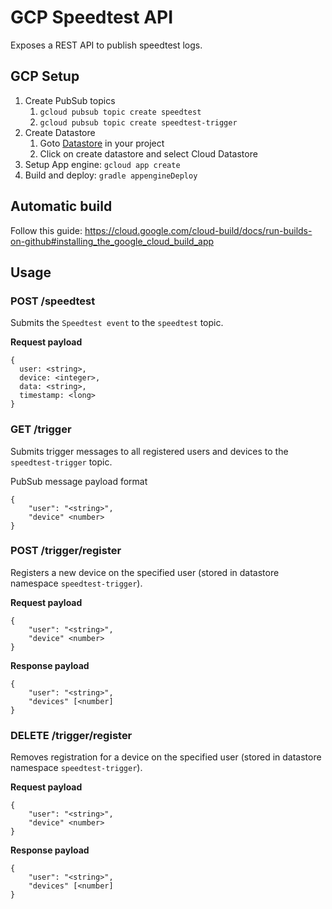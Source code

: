 # GCP Speedtest API
Exposes a REST API to publish speedtest logs.

## GCP Setup
1. Create PubSub topics
    1. `gcloud pubsub topic create speedtest`
    1. `gcloud pubsub topic create speedtest-trigger`
1. Create Datastore
    1. Goto [Datastore](https://console.cloud.google.com/datastore) in your project
    1. Click on create datastore and select Cloud Datastore 
1. Setup App engine: `gcloud app create`
1. Build and deploy: `gradle appengineDeploy`

## Automatic build
Follow this guide: https://cloud.google.com/cloud-build/docs/run-builds-on-github#installing_the_google_cloud_build_app

## Usage

### POST /speedtest
Submits the `Speedtest event` to the `speedtest` topic.

**Request payload** 
```
{
  user: <string>,
  device: <integer>,
  data: <string>,
  timestamp: <long>
}
```

### GET /trigger
Submits trigger messages to all registered users and devices to the `speedtest-trigger` topic.

PubSub message payload format
```
{
    "user": "<string>",
    "device" <number>
}
```

### POST /trigger/register
Registers a new device on the specified user (stored in datastore namespace `speedtest-trigger`).

**Request payload**
```
{
    "user": "<string>",
    "device" <number>
}
```

**Response payload**
```
{
    "user": "<string>",
    "devices" [<number]
}
```

### DELETE /trigger/register
Removes registration for a device on the specified user (stored in datastore namespace `speedtest-trigger`).

**Request payload**
```
{
    "user": "<string>",
    "device" <number>
}
```

**Response payload**
```
{
    "user": "<string>",
    "devices" [<number]
}
```
